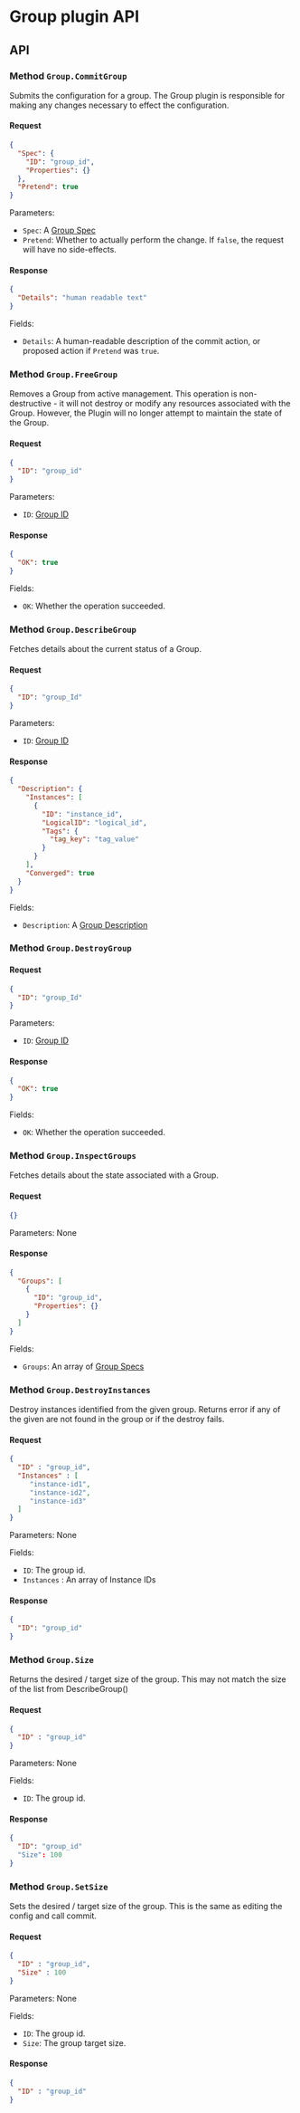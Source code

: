 # Group plugin API

<!-- SOURCE-CHECKSUM pkg/spi/group/* 81798dff05b86a30ccc12885bad298c774d730fd0149e9fac35a776ab000a983d08501858773f6c8 -->

## API

### Method `Group.CommitGroup`
Submits the configuration for a group.  The Group plugin is responsible for making any changes necessary to effect the
configuration.

#### Request
```json
{
  "Spec": {
    "ID": "group_id",
    "Properties": {}
  },
  "Pretend": true
}
```

Parameters:
- `Spec`: A [Group Spec](types.md#group-spec)
- `Pretend`: Whether to actually perform the change.  If `false`, the request will have no side-effects.

#### Response
```json
{
  "Details": "human readable text"
}
```

Fields:
- `Details`: A human-readable description of the commit action, or proposed action if `Pretend` was `true`.


### Method `Group.FreeGroup`
Removes a Group from active management.  This operation is non-destructive - it will not destroy or modify any resources
associated with the Group.  However, the Plugin will no longer attempt to maintain the state of the Group.

#### Request
```json
{
  "ID": "group_id"
}
```

Parameters:
- `ID`: [Group ID](types.md#group-id)

#### Response
```json
{
  "OK": true
}
```

Fields:
- `OK`: Whether the operation succeeded.

### Method `Group.DescribeGroup`
Fetches details about the current status of a Group.

#### Request
```json
{
  "ID": "group_Id"
}
```

Parameters:
- `ID`: [Group ID](types.md#group-id)

#### Response
```json
{
  "Description": {
    "Instances": [
      {
        "ID": "instance_id",
        "LogicalID": "logical_id",
        "Tags": {
          "tag_key": "tag_value"
        }
      }
    ],
    "Converged": true
  }
}
```

Fields:
- `Description`: A [Group Description](types.md#group-description)

### Method `Group.DestroyGroup`

#### Request
```json
{
  "ID": "group_Id"
}
```

Parameters:
- `ID`: [Group ID](types.md#group-id)

#### Response
```json
{
  "OK": true
}
```

Fields:
- `OK`: Whether the operation succeeded.

### Method `Group.InspectGroups`
Fetches details about the state associated with a Group.

#### Request
```json
{}
```

Parameters: None

#### Response
```json
{
  "Groups": [
    {
      "ID": "group_id",
      "Properties": {}
    }
  ]
}
```

Fields:
- `Groups`: An array of [Group Specs](types.md#group-spec)

### Method `Group.DestroyInstances`
Destroy instances identified from the given group.  Returns error if any of the given
are not found in the group or if the destroy fails.

#### Request
```json
{
  "ID" : "group_id",
  "Instances" : [
     "instance-id1",
     "instance-id2",
     "instance-id3"
  ]
}
```

Parameters: None

Fields:
- `ID`: The group id.
- `Instances` : An array of Instance IDs

#### Response
```json
{
  "ID": "group_id"
}
```

### Method `Group.Size`
Returns the desired / target size of the group.  This may not match the size of
the list from DescribeGroup()

#### Request
```json
{
  "ID" : "group_id"
}
```

Parameters: None

Fields:
- `ID`: The group id.

#### Response
```json
{
  "ID": "group_id"
  "Size": 100
}
```

### Method `Group.SetSize`
Sets the desired / target size of the group.  This is the same as editing the config
and call commit.

#### Request
```json
{
  "ID" : "group_id",
  "Size" : 100
}
```

Parameters: None

Fields:
- `ID`: The group id.
- `Size`: The group target size.

#### Response
```json
{
  "ID" : "group_id"
}
```
